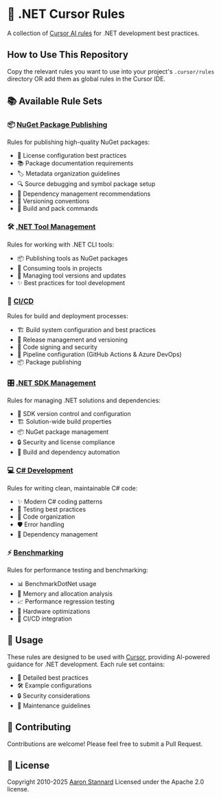 # 🎯 .NET Cursor Rules

A collection of [Cursor AI rules](https://docs.cursor.com/context/rules-for-ai) for .NET development best practices.

## How to Use This Repository

Copy the relevant rules you want to use into your project's `.cursor/rules` directory OR add them as global rules in the Cursor IDE.

## 📚 Available Rule Sets

### 📦 [NuGet Package Publishing](nuget-packages/)
Rules for publishing high-quality NuGet packages:
- 📄 License configuration best practices
- 📚 Package documentation requirements
- 🏷️ Metadata organization guidelines
- 🔍 Source debugging and symbol package setup
- 🔗 Dependency management recommendations
- 🔢 Versioning conventions
- 🚀 Build and pack commands

### 🛠️ [.NET Tool Management](dotnet-tools/)
Rules for working with .NET CLI tools:
- 📦 Publishing tools as NuGet packages
- 🔧 Consuming tools in projects
- 🔄 Managing tool versions and updates
- ✨ Best practices for tool development

### 🔄 [CI/CD](ci-cd/)
Rules for build and deployment processes:
- 🏗️ Build system configuration and best practices
- 📝 Release management and versioning
- 🔐 Code signing and security
- 🚀 Pipeline configuration (GitHub Actions & Azure DevOps)
- 📦 Package publishing

### 🎛️ [.NET SDK Management](dotnet-sdk/)
Rules for managing .NET solutions and dependencies:
- 🎯 SDK version control and configuration
- 🏗️ Solution-wide build properties
- 📦 NuGet package management
- 🔒 Security and license compliance
- 🚀 Build and dependency automation

### 💻 [C# Development](csharp/)
Rules for writing clean, maintainable C# code:
- ✨ Modern C# coding patterns
- 🧪 Testing best practices
- 📁 Code organization
- 🛡️ Error handling
- 🔌 Dependency management

### ⚡ [Benchmarking](benchmarking/)
Rules for performance testing and benchmarking:
- 📊 BenchmarkDotNet usage
- 🧮 Memory and allocation analysis
- 📈 Performance regression testing
- 💪 Hardware optimizations
- 🔄 CI/CD integration

## 🚀 Usage

These rules are designed to be used with [Cursor](https://cursor.sh), providing AI-powered guidance for .NET development. Each rule set contains:
- 📖 Detailed best practices
- 🛠️ Example configurations
- 🔒 Security considerations
- 🔧 Maintenance guidelines

## 🤝 Contributing

Contributions are welcome! Please feel free to submit a Pull Request.

## 📄 License

Copyright 2010-2025 [Aaron Stannard](https://aaronstannard.com/)
Licensed under the Apache 2.0 license.
